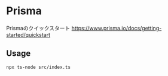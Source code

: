 # Prisma
Prismaのクイックスタート
https://www.prisma.io/docs/getting-started/quickstart

## Usage

```bash
npx ts-node src/index.ts
```

